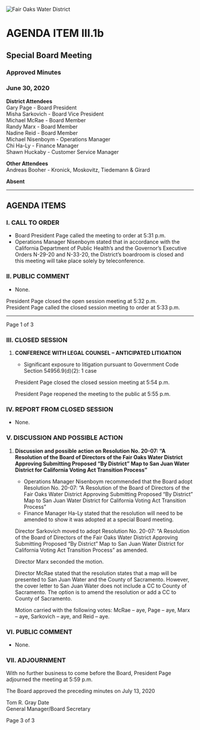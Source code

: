 <!-- Page 1 -->
![Fair Oaks Water District](https://via.placeholder.com/150)

# AGENDA ITEM III.1b
## Special Board Meeting
### Approved Minutes
### June 30, 2020

**District Attendees**  
Gary Page - Board President  
Misha Sarkovich - Board Vice President  
Michael McRae - Board Member  
Randy Marx - Board Member  
Nadine Reid - Board Member  
Michael Nisenboym - Operations Manager  
Chi Ha-Ly - Finance Manager  
Shawn Huckaby - Customer Service Manager  

**Other Attendees**  
Andreas Booher - Kronick, Moskovitz, Tiedemann & Girard  

**Absent**  

---

## AGENDA ITEMS

### I. CALL TO ORDER
- Board President Page called the meeting to order at 5:31 p.m.
- Operations Manager Nisenboym stated that in accordance with the California Department of Public Health’s and the Governor’s Executive Orders N-29-20 and N-33-20, the District’s boardroom is closed and this meeting will take place solely by teleconference.

### II. PUBLIC COMMENT
- None.

President Page closed the open session meeting at 5:32 p.m.  
President Page called the closed session meeting to order at 5:33 p.m.  

---

Page 1 of 3
<!-- Page 2 -->
### III. CLOSED SESSION

1. **CONFERENCE WITH LEGAL COUNSEL – ANTICIPATED LITIGATION**
   - Significant exposure to litigation pursuant to Government Code Section 54956.9(d)(2): 1 case

   President Page closed the closed session meeting at 5:54 p.m.

   President Page reopened the meeting to the public at 5:55 p.m.

### IV. REPORT FROM CLOSED SESSION
- None.

### V. DISCUSSION AND POSSIBLE ACTION

1. **Discussion and possible action on Resolution No. 20-07: “A Resolution of the Board of Directors of the Fair Oaks Water District Approving Submitting Proposed “By District” Map to San Juan Water District for California Voting Act Transition Process”**
   - Operations Manager Nisenboym recommended that the Board adopt Resolution No. 20-07: “A Resolution of the Board of Directors of the Fair Oaks Water District Approving Submitting Proposed “By District” Map to San Juan Water District for California Voting Act Transition Process”
   - Finance Manager Ha-Ly stated that the resolution will need to be amended to show it was adopted at a special Board meeting.

   Director Sarkovich moved to adopt Resolution No. 20-07: “A Resolution of the Board of Directors of the Fair Oaks Water District Approving Submitting Proposed “By District” Map to San Juan Water District for California Voting Act Transition Process” as amended.

   Director Marx seconded the motion.

   Director McRae stated that the resolution states that a map will be presented to San Juan Water and the County of Sacramento. However, the cover letter to San Juan Water does not include a CC to County of Sacramento. The option is to amend the resolution or add a CC to County of Sacramento.

   Motion carried with the following votes: McRae – aye, Page – aye, Marx – aye, Sarkovich – aye, and Reid – aye.

### VI. PUBLIC COMMENT
- None.

### VII. ADJOURNMENT
With no further business to come before the Board, President Page adjourned the meeting at 5:59 p.m.
<!-- Page 3 -->
The Board approved the preceding minutes on July 13, 2020

Tom R. Gray                           Date  
General Manager/Board Secretary  

Page 3 of 3
